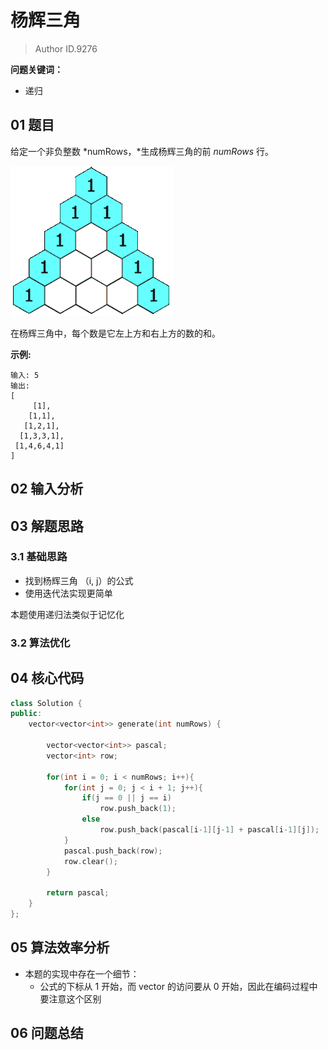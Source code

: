 # 杨辉三角
> Author ID.9276 

**问题关键词：**

- 递归

## 01 题目

给定一个非负整数 *numRows，*生成杨辉三角的前 *numRows* 行。

![img](杨辉三角.assets/PascalTriangleAnimated2.gif)

在杨辉三角中，每个数是它左上方和右上方的数的和。

**示例:**

```
输入: 5
输出:
[
     [1],
    [1,1],
   [1,2,1],
  [1,3,3,1],
 [1,4,6,4,1]
]
```

## 02 输入分析



## 03 解题思路

### 3.1 基础思路

- 找到杨辉三角 （i, j）的公式
- 使用迭代法实现更简单

本题使用递归法类似于记忆化

### 3.2 算法优化



## 04 核心代码

```c++
class Solution {
public:
    vector<vector<int>> generate(int numRows) {
        
        vector<vector<int>> pascal;
        vector<int> row;
        
        for(int i = 0; i < numRows; i++){
            for(int j = 0; j < i + 1; j++){
                if(j == 0 || j == i) 
                    row.push_back(1);
                else 
                    row.push_back(pascal[i-1][j-1] + pascal[i-1][j]);
            }
            pascal.push_back(row);
            row.clear();
        }
        
        return pascal;
    }
};
```



## 05 算法效率分析

- 本题的实现中存在一个细节：
  - 公式的下标从 1 开始，而 vector 的访问要从 0 开始，因此在编码过程中要注意这个区别

## 06 问题总结

